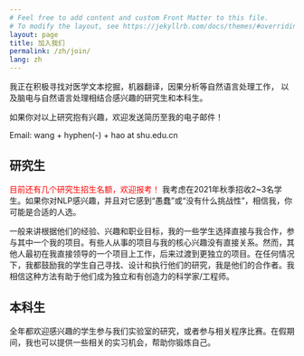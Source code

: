 ```yaml
---
# Feel free to add content and custom Front Matter to this file.
# To modify the layout, see https://jekyllrb.com/docs/themes/#overriding-theme-defaults
layout: page
title: 加入我们
permalink: /zh/join/
lang: zh
---
```




我正在积极寻找对医学文本挖掘，机器翻译，因果分析等自然语言处理工作，
以及脑电与自然语言处理相结合感兴趣的研究生和本科生。

如果你对以上研究抱有兴趣，欢迎发送简历至我的电子邮件！

Email: wang + hyphen(-) + hao at shu.edu.cn


## 研究生

<font color='red'>目前还有几个研究生招生名额，欢迎报考！</font>
我考虑在2021年秋季招收2~3名学生。如果你对NLP感兴趣，并且对它感到“愚蠢”或“没有什么挑战性”，相信我，你可能是合适的人选。

一般来讲根据他们的经验、兴趣和职业目标，我的一些学生选择直接与我合作，参与其中一个我的项目。有些人从事的项目与我的核心兴趣没有直接关系。然而，其他人最初在我直接领导的一个项目上工作，后来过渡到更独立的项目。在任何情况下，我都鼓励我的学生自己寻找、设计和执行他们的研究，我是他们的合作者。我相信这种方法有助于他们成为独立和有创造力的科学家/工程师。

## 本科生

全年都欢迎感兴趣的学生参与我们实验室的研究，或者参与相关程序比赛。在假期间，我也可以提供一些相关的实习机会，帮助你锻炼自己。